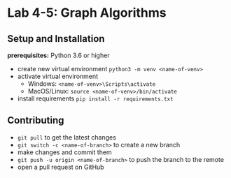 # Lab 4-5: Graph Algorithms

## Setup and Installation

**prerequisites:** Python 3.6 or higher

- create new virtual environment `python3 -m venv <name-of-venv>`
- activate virtual environment
  - Windows: `<name-of-venv>\Scripts\activate`
  - MacOS/Linux: `source <name-of-venv>/bin/activate`
- install requirements `pip install -r requirements.txt`

## Contributing

- `git pull` to get the latest changes
- `git switch -c <name-of-branch>` to create a new branch
- make changes and commit them
- `git push -u origin <name-of-branch>` to push the branch to the remote
- open a pull request on GitHub
